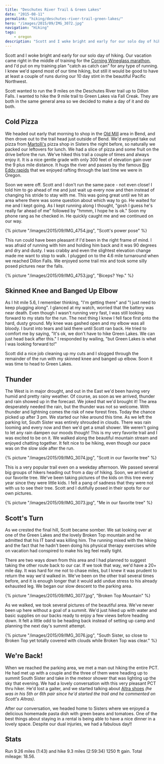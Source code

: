 ```yaml
---
title: "Deschutes River Trail & Green Lakes"
date: "2015-08-11"
permalink: "hiking/deschutes-river-trail-green-lakes/"
hero: "/images/2015/09/IMG_3072.jpg"
navigation: "Hiking"
tags:
    - oregon
description: "Scott and I woke bright and early for our solo day of hiking. Our vacation came right in the middle of training for the Corning Wineglass marathon, and I'd put on my training plan 'catch as catch can' for any type of running."
---
```


Scott and I woke bright and early for our solo day of hiking. Our vacation came right in the middle of training for the [Corning Wineglass marathon](http://www.wineglassmarathon.com/), and I'd put on my training plan "catch as catch can" for any type of running. I knew we'd spend most of our time hiking, but still it would be good to have at least a couple of runs during our 10 day stint in the beautiful Pacific Northwest.

Scott wanted to run the 9 miles on the Deschutes River trail up to Dillon Falls. I wanted to hike the 9 mile trail to Green Lakes via Fall Creak. They are both in the same general area so we decided to make a day of it and do both.

## Cold Pizza

We headed out early that morning to shop in the [Old Mill](http://www.theoldmill.com/) area in Bend, and then drove out to the trail head just outside of Bend. We'd enjoyed take out pizza from [Martolli's](http://sistersmartollis.com/) pizza shop in Sisters the night before, so naturally we packed our leftovers for lunch. We had a slice of pizza and some fruit on the drive before the run. We've hiked this trail a couple of times and always enjoy it. It is a nice gentle grade with only 300 feet of elevation gain over the 9 plus mile distance. It hugs the river and passes by the famous [Big Eddy rapids](https://suncountrytours.com/tour/big-eddy-thriller/) that we enjoyed rafting through the last time we were in Oregon.

Soon we were off. Scott and I don't run the same pace - not even close! I told him to go ahead of me and just wait up every now and then instead of changing his stride to stay with me. This was going great until we hit an area where there was some question about which way to go. He waited for me and I kept going. As I kept running along I thought, "gosh I guess he's really far ahead of me" followed by "hmmm, I hope he is ok." Soon my phone rang as he checked in. He quickly caught me and we continued on our way.

{% picture "/images/2015/09/IMG_4754.jpg", "Scott's power pose" %}

This run could have been pleasant if I'd been in the right frame of mind. I was afraid of running with him and holding him back and it was 90 degrees and dry and dusty. I was crabby and even the slightest elevation change made me want to stop to walk. I plugged on to the 4.6 mile turnaround when we reached Dillon Falls. We enjoyed some trail mix and took some silly posed pictures near the falls.
    
{% picture "/images/2015/09/IMG_4753.jpg", "Biceps? Yep." %}
    
## Skinned Knee and Banged Up Elbow

As I hit mile 5.6, I remember thinking, "I'm getting there" and "I just need to keep plugging along". I glanced at my watch, worried that the battery was near death. Even though I wasn't running very fast, I was still looking forward to my stats for the run. The next thing I knew I fell face first onto the hard, dusty ground. My knee was gashed open and my elbow was all bloody. I burst into tears and laid there until Scott ran back. He tried to comfort me by saying, "It's ok, we don't have to hike Green Lakes. We can just head back after this." I responded by wailing, "but Green Lakes is what I was looking forward to!"

Scott did a nice job cleaning up my cuts and I slogged through the remainder of the run with my skinned knee and banged up elbow. Soon it was time to head to Green Lakes.

## Thunder

The West is in major drought, and out in the East we'd been having very humid and pretty rainy weather. Of course, as soon as we arrived, thunder and rain showed up in the forecast. We joked that we'd brought it! The area desperately needed the rain, but the thunder was not so welcome. With thunder and lightning comes the risk of new forest fires. Today the chance picked up after 3 pm. We started our hike around this time. As we left the parking lot, South Sister was entirely shrouded in clouds. There was rain looming and every now and then we'd get a small shower. We weren't going to let any rain dampen our moods though! This is my very favorite trail and I was excited to be on it. We walked along the beautiful mountain stream and enjoyed chatting together. It felt nice to be hiking, even though our pace was on the slow side after the run.

{% picture "/images/2015/09/IMG_3074.jpg", "Scott in our favorite tree" %}

This is a very popular trail even on a weekday afternoon. We passed several big groups of hikers heading out from a day of hiking. Soon, we arrived at our favorite tree. We've been taking pictures of the kids on this tree every year since they were little kids. I felt a pang of sadness that they were not with us to see their tree. Scott and I dutifully posed in their spots for our own pictures.
    
{% picture "/images/2015/09/IMG_3073.jpg", "Me in our favorite tree" %}

## Scott's Turn

As we crested the final hill, Scott became somber. We sat looking over at one of the Green Lakes and the lovely Broken Top mountain and he admitted that his IT band was killing him. The running mixed with the hiking and the fact that he hadn't been doing his physical therapy exercises while on vacation had conspired to make his leg feel really tight.

There are two ways down from this area and I had planned to suggest taking the other route back to our car. If we took that way, we'd have a 20+ mile day. It was hard for me not to chase miles, but I knew it was prudent to return the way we'd walked in. We've been on the other trail several times before, and it is enough longer that it would add undue stress to his already exhausted leg. We began our slow descent to the parking area.

{% picture "/images/2015/09/IMG_3077.jpg", "Broken Top Mountain" %}

As we walked, we took several pictures of the beautiful area. We've never been up here without a goal of a summit. We'd just hiked up with water and basic supplies on our backs ready to enjoy a few views before heading down. It felt a little odd to be heading back instead of setting up camp and planning the next day's summit attempt.

{% picture "/images/2015/09/IMG_3076.jpg", "South Sister, so close to Broken Top yet totally covered with clouds while Broken Top was clear." %}

## We're Back!

When we reached the parking area, we met a man out hiking the entire PCT. He had met up with a couple and the three of them were heading up to summit South Sister and take in the meteor shower that was lighting up the sky that evening. We had a lovely conversation with this very pleasant PCT thru hiker. He'd lost a gaiter, and we started talking about [Altra shoes](https://www.altrarunning.com/?c3api=6671,46432370857,%2Baltra%20zero%20running%20shoes&gclid=Cj0KEQjw98mvBRD-_ciSovKhq7gBEiQAEvsBZ4YtsBpABFy81IpPo7ocv7qz2YMx8rFONp8MxL0NZ8MaAjPz8P8HAQ) _(he was in his 5th or 6th pair since he'd started the trail and he commented on Scott's Altras)_.

After our conversation, we headed home to Sisters where we enjoyed a delicious homemade pasta dish with green beans and tomatoes. One of the best things about staying in a rental is being able to have a nice dinner in a lovely space. Despite our dual injuries, we had a fabulous day!!

## Stats

Run 9.26 miles (1:43) and hike 9.3 miles (2:59:34) 1250 ft gain. Total mileage: 18.56.
